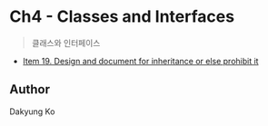 # Ch4 - Classes and Interfaces
> 클래스와 인터페이스 

- [Item 19. Design and document for inheritance or else prohibit it](https://github.com/koda93/koda93.github.io/blob/master/_posts/2019/01/2019-01-11-Java-Design-and-document-for-inheritance.md
)

## Author
Dakyung Ko